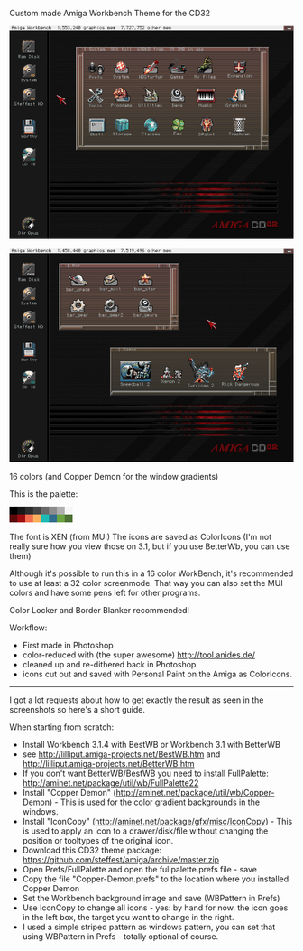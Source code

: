 Custom made Amiga Workbench Theme for the CD32

![CD32 Skin preview 1](./preview1.png?raw=true)

![CD32 Skin preview 2](./preview2.png?raw=true)

16 colors
(and Copper Demon for the window gradients)

This is the palette:

![CD32 Skin preview 1](./palette.png?raw=true)

The font is XEN (from MUI)
The icons are saved as ColorIcons
(I'm not really sure how you view those on 3.1, but if you use BetterWb, you can use them)

Although it's possible to run this in a 16 color WorkBench, it's recommended to use at least a 32 color screenmode.
That way you can also set the MUI colors and have some pens left for other programs.

Color Locker and Border Blanker recommended!

Workflow:
 - First made in Photoshop
 - color-reduced with (the super awesome) http://tool.anides.de/
 - cleaned up and re-dithered back in Photoshop
 - icons cut out and saved with Personal Paint on the Amiga as ColorIcons.

 - - - - - - -

 I got a lot requests about how to get exactly the result as seen in the screenshots so here's a short guide.

 When starting from scratch:
 - Install Workbench 3.1.4 with BestWB or Workbench 3.1 with BetterWB
 - see http://lilliput.amiga-projects.net/BestWB.htm and  http://lilliput.amiga-projects.net/BetterWB.htm
 - If you don't want BetterWB/BestWB you need to install FullPalette: http://aminet.net/package/util/wb/FullPalette22
 - Install "Copper Demon" (http://aminet.net/package/util/wb/Copper-Demon) - This is used for the color gradient backgrounds in the windows.
 - Install "IconCopy" (http://aminet.net/package/gfx/misc/IconCopy) - This is used to apply an icon to a drawer/disk/file without changing the position or tooltypes of the original icon.
 - Download this CD32 theme package: https://github.com/steffest/amiga/archive/master.zip
 - Open Prefs/FullPalette and open the fullpalette.prefs file - save
 - Copy the file "Copper-Demon.prefs" to the location where you installed Copper Demon
 - Set the Workbench background image and save (WBPattern in Prefs)
 - Use IconCopy to change all icons - yes: by hand for now. the icon goes in the left box, the target you want to change in the right.
 - I used a simple striped pattern as windows pattern, you can set that using WBPattern in Prefs - totally optional of course.




